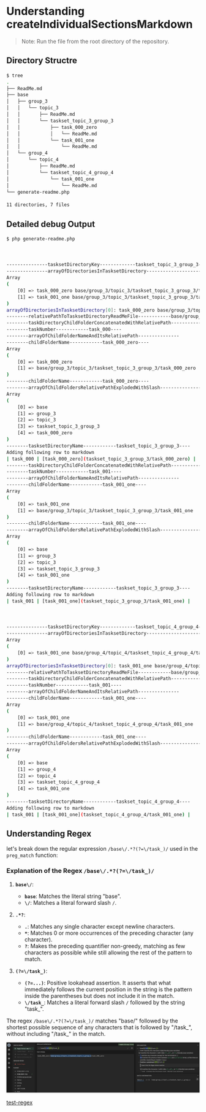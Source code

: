# Understanding createIndividualSectionsMarkdown

> Note: Run the file from the root directory of the repository.

## Directory Structre

```bash
$ tree 
.
├── ReadMe.md
├── base
│   ├── group_3
│   │   └── topic_3
│   │       ├── ReadMe.md
│   │       └── taskset_topic_3_group_3
│   │           ├── task_000_zero
│   │           │   └── ReadMe.md
│   │           └── task_001_one
│   │               └── ReadMe.md
│   └── group_4
│       └── topic_4
│           ├── ReadMe.md
│           └── taskset_topic_4_group_4
│               └── task_001_one
│                   └── ReadMe.md
└── generate-readme.php

11 directories, 7 files
```

## Detailed debug Output

```bash
$ php generate-readme.php



---------------tasksetDirectoryKey-------------taskset_topic_3_group_3-----------------------------------------------------------
---------------arrayOfDirectoriesInTasksetDirectory--------------------------------------------------------------------------------
Array
(
    [0] => task_000_zero base/group_3/topic_3/taskset_topic_3_group_3/task_000_zero
    [1] => task_001_one base/group_3/topic_3/taskset_topic_3_group_3/task_001_one
)
arrayOfDirectoriesInTasksetDirectory[0]: task_000_zero base/group_3/topic_3/taskset_topic_3_group_3/task_000_zero--------relativePathToTasksetDirectoryReadMeFile------------base/group_3/topic_3/taskset_topic_3_group_3----
--------relativePathToTasksetDirectoryReadMeFile------------base/group_3/topic_3----
--------taskDirectoryChildFolderConcatenatedWithRelativePath------------task_000_zero base/group_3/topic_3/taskset_topic_3_group_3/task_000_zero----
--------taskNumber------------task_000----
--------arrayOfChildFolderNameAndItsRelativePath---------------
--------childFolderName------------task_000_zero----
Array
(
    [0] => task_000_zero
    [1] => base/group_3/topic_3/taskset_topic_3_group_3/task_000_zero
)
--------childFolderName------------task_000_zero----
--------arrayOfChildFoldersRelativePathExplodedWithSlash---------------
Array
(
    [0] => base
    [1] => group_3
    [2] => topic_3
    [3] => taskset_topic_3_group_3
    [4] => task_000_zero
)
--------tasksetDirectoryName------------taskset_topic_3_group_3----
Adding following row to markdown
| task_000 | [task_000_zero](taskset_topic_3_group_3/task_000_zero) |
--------taskDirectoryChildFolderConcatenatedWithRelativePath------------task_001_one base/group_3/topic_3/taskset_topic_3_group_3/task_001_one----
--------taskNumber------------task_001----
--------arrayOfChildFolderNameAndItsRelativePath---------------
--------childFolderName------------task_001_one----
Array
(
    [0] => task_001_one
    [1] => base/group_3/topic_3/taskset_topic_3_group_3/task_001_one
)
--------childFolderName------------task_001_one----
--------arrayOfChildFoldersRelativePathExplodedWithSlash---------------
Array
(
    [0] => base
    [1] => group_3
    [2] => topic_3
    [3] => taskset_topic_3_group_3
    [4] => task_001_one
)
--------tasksetDirectoryName------------taskset_topic_3_group_3----
Adding following row to markdown
| task_001 | [task_001_one](taskset_topic_3_group_3/task_001_one) |



---------------tasksetDirectoryKey-------------taskset_topic_4_group_4-----------------------------------------------------------
---------------arrayOfDirectoriesInTasksetDirectory--------------------------------------------------------------------------------
Array
(
    [0] => task_001_one base/group_4/topic_4/taskset_topic_4_group_4/task_001_one
)
arrayOfDirectoriesInTasksetDirectory[0]: task_001_one base/group_4/topic_4/taskset_topic_4_group_4/task_001_one--------relativePathToTasksetDirectoryReadMeFile------------base/group_4/topic_4/taskset_topic_4_group_4----
--------relativePathToTasksetDirectoryReadMeFile------------base/group_4/topic_4----
--------taskDirectoryChildFolderConcatenatedWithRelativePath------------task_001_one base/group_4/topic_4/taskset_topic_4_group_4/task_001_one----
--------taskNumber------------task_001----
--------arrayOfChildFolderNameAndItsRelativePath---------------
--------childFolderName------------task_001_one----
Array
(
    [0] => task_001_one
    [1] => base/group_4/topic_4/taskset_topic_4_group_4/task_001_one
)
--------childFolderName------------task_001_one----
--------arrayOfChildFoldersRelativePathExplodedWithSlash---------------
Array
(
    [0] => base
    [1] => group_4
    [2] => topic_4
    [3] => taskset_topic_4_group_4
    [4] => task_001_one
)
--------tasksetDirectoryName------------taskset_topic_4_group_4----
Adding following row to markdown
| task_001 | [task_001_one](taskset_topic_4_group_4/task_001_one) |
```

## Understanding Regex

let's break down the regular expression `/base\/.*?(?=\/task_)/` used in the `preg_match` function:

### Explanation of the Regex `/base\/.*?(?=\/task_)/`

1. **`base\/`**:
   - **`base`**: Matches the literal string "base".
   - **`\/`**: Matches a literal forward slash `/`.

2. **`.*?`**:
   - **`.`**: Matches any single character except newline characters.
   - **`*`**: Matches 0 or more occurrences of the preceding character (any character).
   - **`?`**: Makes the preceding quantifier non-greedy, matching as few characters as possible while still allowing the rest of the pattern to match.

3. **`(?=\/task_)`**:
   - **`(?=...)`**: Positive lookahead assertion. It asserts that what immediately follows the current position in the string is the pattern inside the parentheses but does not include it in the match.
   - **`\/task_`**: Matches a literal forward slash `/` followed by the string "task_".

The regex `/base\/.*?(?=\/task_)/` matches "base/" followed by the shortest possible sequence of any characters that is followed by "/task_", without including "/task_" in the match.

![img](.images/image-2024-06-18-11-23-17.png)

[test-regex](https://regex101.com/r/hvpsc3/1)